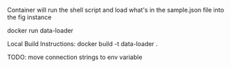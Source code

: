 Container will run the shell script and load what's in the sample.json file into the fig instance

docker run data-loader

Local Build Instructions:
docker build -t data-loader .

TODO: move connection strings to env variable